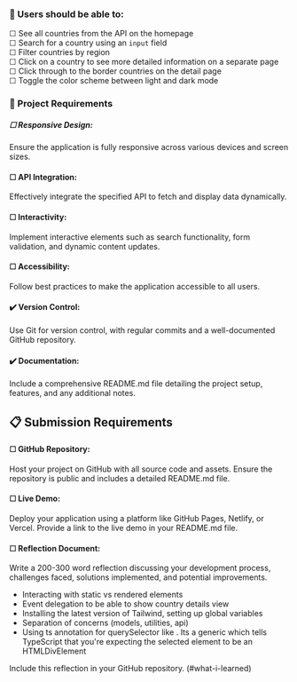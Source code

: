 ### 🎯 Users should be able to:

☐ See all countries from the API on the homepage<br>
☐ Search for a country using an `input` field<br>
☐ Filter countries by region<br>
☐ Click on a country to see more detailed information on a separate page<br>
☐ Click through to the border countries on the detail page<br>
☐ Toggle the color scheme between light and dark mode

### 📌 Project Requirements

##### ☐ Responsive Design:

Ensure the application is fully responsive across various devices and screen sizes.

#### ☐ API Integration:

Effectively integrate the specified API to fetch and display data dynamically.

#### ☐ Interactivity:

Implement interactive elements such as search functionality, form validation, and dynamic content updates.

#### ☐ Accessibility:

Follow best practices to make the application accessible to all users.

#### ✔️ Version Control:

Use Git for version control, with regular commits and a well-documented GitHub repository.

#### ✔️ Documentation:

Include a comprehensive README.md file detailing the project setup, features, and any additional notes.

## 📋 Submission Requirements

#### ☐ GitHub Repository:

Host your project on GitHub with all source code and assets.
Ensure the repository is public and includes a detailed README.md file.

#### ☐ Live Demo:

Deploy your application using a platform like GitHub Pages, Netlify, or Vercel.
Provide a link to the live demo in your README.md file.

#### ☐ Reflection Document:

Write a 200-300 word reflection discussing your development process, challenges faced, solutions implemented, and potential improvements.

- Interacting with static vs rendered elements
- Event delegation to be able to show country details view
- Installing the latest version of Tailwind, setting up global variables
- Separation of concerns (models, utilities, api)
- Using ts annotation for querySelector like <HTMLDivElement>. Its a generic which tells TypeScript that you're expecting the selected element to be an HTMLDivElement

Include this reflection in your GitHub repository. (#what-i-learned)

